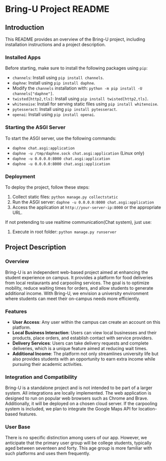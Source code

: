 # Bring-U Project README

## Introduction

This README provides an overview of the Bring-U project, including installation instructions and a project description.

### Installed Apps

Before starting, make sure to install the following packages using `pip`:

- `channels`: Install using `pip install channels`.
- `daphne`: Install using `pip install daphne`.
 - Modify the `channels` installation with: `python -m pip install -U channels["daphne"]`.
- `twisted[http2,tls]`: Install using `pip install twisted[http2,tls]`.
- `whitenoise`: Install for serving static files using `pip install whitenoise`.
- `pytesseract`: Install using `pip install pytesseract`.
- `openai`: Install using  `pip install openai`.
### Starting the ASGI Server

To start the ASGI server, use the following commands:

- `daphne chat.asgi:application`
- `daphne -u /tmp/daphne.sock chat.asgi:application` (Linux only)
- `daphne -u 0.0.0.0:8000 chat.asgi:application`
- `daphne -u 0.0.0.0:8000 chat.asgi:application`

### Deployment

To deploy the project, follow these steps:

1. Collect static files: `python manage.py collectstatic`
2. Run the ASGI server: `daphne -u 0.0.0.0:8000 chat.asgi:application`
3. Access the application at `http://your-server-ip:8000` or the appropriate URL.

If not pretending to use realtime communication(Chat system), just use:
1. Execute in root folder: `python manage.py runserver`

## Project Description

### Overview

Bring-U is an independent web-based project aimed at enhancing the student experience on campus. It provides a platform for food deliveries from local restaurants and carpooling services. The goal is to optimize mobility, reduce waiting times for orders, and allow students to generate additional income. With Bring-U, we envision a university environment where students can meet their on-campus needs more efficiently.

### Features

- **User Access**: Any user within the campus can create an account on this platform.
- **Local Business Interaction**: Users can view local businesses and their products, place orders, and establish contact with service providers.
- **Delivery Services**: Users can take delivery requests and complete deliveries, which is a unique feature aimed at reducing wait times.
- **Additional Income**: The platform not only streamlines university life but also provides students with an opportunity to earn extra income while pursuing their academic activities.

### Integration and Compatibility

Bring-U is a standalone project and is not intended to be part of a larger system. All integrations are locally implemented. The web application is designed to run on popular web browsers such as Chrome and Brave. Additionally, it will be deployed on a chosen cloud server. If the carpooling system is included, we plan to integrate the Google Maps API for location-based features.

### User Base

There is no specific distinction among users of our app. However, we anticipate that the primary user group will be college students, typically aged between seventeen and forty. This age group is more familiar with such platforms and uses them frequently.


